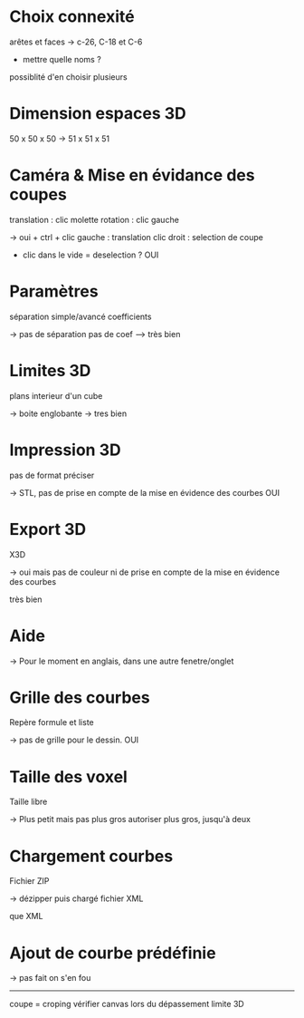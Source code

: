 Choix connexité
===============

arêtes et faces
-> c-26, C-18 et C-6

* mettre quelle noms ?

possiblité d'en choisir plusieurs



Dimension espaces 3D
====================

50 x 50 x 50
-> 51 x 51 x 51



Caméra & Mise en évidance des coupes
====================================

translation : clic molette
rotation : clic gauche

-> oui + 
	ctrl + clic gauche : translation
	clic droit : selection de coupe

* clic dans le vide = deselection ? OUI



Paramètres
==========

séparation simple/avancé
coefficients

-> pas de séparation
   pas de coef --> très bien



Limites 3D
==========

plans interieur d'un cube

-> boite englobante -> tres bien 



Impression 3D
=============

pas de format préciser

-> STL, pas de prise en compte de la mise en évidence des courbes OUI



Export 3D
=========

X3D

-> oui mais pas de couleur ni de prise en compte de la mise en évidence des 
   courbes

très bien 



Aide
====

-> Pour le moment en anglais, 
   dans une autre fenetre/onglet



Grille des courbes
==================

Repère formule et liste

-> pas de grille pour le dessin.
OUI


Taille des voxel
================

Taille libre

-> Plus petit mais pas plus gros
autoriser plus gros, jusqu'à deux



Chargement courbes
==================

Fichier ZIP

-> dézipper puis chargé fichier XML

que XML


Ajout de courbe prédéfinie
==========================


-> pas fait
on s'en fou




-------------------------------------
coupe = croping
vérifier canvas lors du dépassement limite 3D
